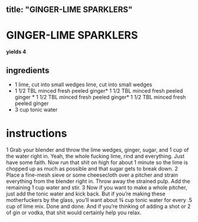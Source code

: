 

	
title: "GINGER-LIME SPARKLERS"
---
# GINGER-LIME SPARKLERS
#### yields 4
## ingredients
* 1 lime, cut into small wedges lime, cut into small wedges
* 1 1/2 TBL minced fresh peeled ginger* 1 1/2 TBL minced fresh peeled ginger * 1 1/2 TBL minced fresh peeled ginger* 1 1/2 TBL minced fresh peeled ginger
* 3 cup tonic water

# instructions
1 Grab your blender and throw the lime wedges, ginger, sugar, and 1 cup of the water right in.
Yeah, the whole fucking lime, rind and everything. Just have some faith. Now run that shit on
high for about 1 minute so the lime is chopped up as much as possible and that sugar gets to
break down.
2 Place a fine-mesh sieve or some cheesecloth over a pitcher and strain everything from the
blender right in. Throw away the strained pulp. Add the remaining 1 cup water and stir.
3 Now if you want to make a whole pitcher, just add the tonic water and kick back. But if
you’re making these motherfuckers by the glass, you’ll want about ¾ cup tonic water for every
.5 cup of lime mix. Done and done. And if you’re thinking of adding a shot or 2 of gin or
vodka, that shit would certainly help you relax.
	
	
